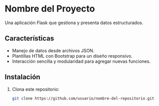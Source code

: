 # Nombre del Proyecto

Una aplicación Flask que gestiona y presenta datos estructurados.

## Características
- Manejo de datos desde archivos JSON.
- Plantillas HTML con Bootstrap para un diseño responsivo.
- Interacción sencilla y modularidad para agregar nuevas funciones.

## Instalación
1. Clona este repositorio:
   ```bash
   git clone https://github.com/usuario/nombre-del-repositorio.git

